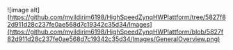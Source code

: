 

![image alt](https://github.com/myildirim6198/HighSpeedZynqHWPlattform/tree/5827f82d911d28c237fe0ae568d7c19342c35d34/Images](https://github.com/myildirim6198/HighSpeedZynqHWPlattform/blob/5827f82d911d28c237fe0ae568d7c19342c35d34/Images/GeneralOverview.png)
